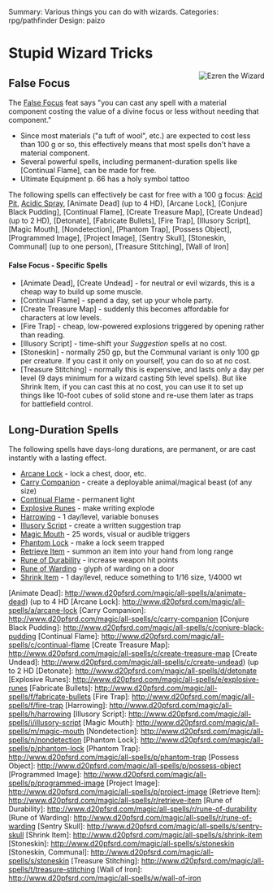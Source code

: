 Summary: Various things you can do with wizards.
Categories: rpg/pathfinder
Design: paizo

# Stupid Wizard Tricks

<img src="/attachments/rpg/wizard-ezren-small.png" align="right" alt="Ezren the Wizard" title="Ezren the Wizard" class="hide-for-small" />

False Focus
-----------

The [False Focus] feat says "you can cast any spell with a material component costing the value of a divine focus or less without needing that component."

* Since most materials ("a tuft of wool", etc.) are expected to cost less than 100 g or so, this effectively means that most spells don't have a material component.
* Several powerful spells, including permanent-duration spells like [Continual Flame], can be made for free.
* Ultimate Equipment p. 66 has a holy symbol tattoo

The following spells can effectively be cast for free with a 100 g focus:
[Acid Pit],
[Acidic Spray],
[Animate Dead] (up to 4 HD),
[Arcane Lock],
[Conjure Black Pudding],
[Continual Flame],
[Create Treasure Map],
[Create Undead] (up to 2 HD),
[Detonate],
[Fabricate Bullets],
[Fire Trap],
[Illusory Script],
[Magic Mouth],
[Nondetection],
[Phantom Trap],
[Possess Object],
[Programmed Image],
[Project Image],
[Sentry Skull],
[Stoneskin, Communal] (up to one person),
[Treasure Stitching],
[Wall of Iron]

#### False Focus - Specific Spells

* [Animate Dead], [Create Undead] - for neutral or evil wizards, this is a cheap way to build up some muscle.
* [Continual Flame] - spend a day, set up your whole party.
* [Create Treasure Map] - suddenly this becomes affordable for characters at low levels.
* [Fire Trap] - cheap, low-powered explosions triggered by opening rather than reading.
* [Illusory Script] - time-shift your *Suggestion* spells at no cost.
* [Stoneskin] - normally 250 gp, but the Communal variant is only 100 gp per creature. If you cast it only on yourself, you can do so at no cost.
* [Treasure Stitching] - normally this is expensive, and lasts only a day per level (9 days minimum for a wizard casting 5th level spells). But like Shrink Item, if you can cast this at no cost, you can use it to set up things like 10-foot cubes of solid stone and re-use them later as traps for battlefield control.

Long-Duration Spells
--------------------

The following spells have days-long durations, are permanent, or are cast instantly with a lasting effect.

* [Arcane Lock](http://www.d20pfsrd.com/magic/all-spells/a/arcane-lock) - lock a chest, door, etc.
* [Carry Companion](http://www.d20pfsrd.com/magic/all-spells/c/carry-companion) - create a deployable animal/magical beast (of any size)
* [Continual Flame](http://www.d20pfsrd.com/magic/all-spells/c/continual-flame) - permanent light
* [Explosive Runes](http://www.d20pfsrd.com/magic/all-spells/e/explosive-runes) - make writing explode
* [Harrowing](http://www.d20pfsrd.com/magic/all-spells/h/harrowing) - 1 day/level, variable bonuses
* [Illusory Script](http://www.d20pfsrd.com/magic/all-spells/i/illusory-script) - create a written suggestion trap
* [Magic Mouth](http://www.d20pfsrd.com/magic/all-spells/m/magic-mouth) - 25 words, visual or audible triggers
* [Phantom Lock](http://www.d20pfsrd.com/magic/all-spells/p/phantom-lock) - make a lock seem trapped
* [Retrieve Item](http://www.d20pfsrd.com/magic/all-spells/r/retrieve-item) - summon an item into your hand from long range
* [Rune of Durability](http://www.d20pfsrd.com/magic/all-spells/r/rune-of-durability) - increase weapon hit points
* [Rune of Warding](http://www.d20pfsrd.com/magic/all-spells/r/rune-of-warding) - glyph of warding on a door
* [Shrink Item](http://www.d20pfsrd.com/magic/all-spells/s/shrink-item) - 1 day/level, reduce something to 1/16 size, 1/4000 wt

[False Focus]: http://www.d20pfsrd.com/feats/general-feats/false-focus
[Acid Pit]: http://www.d20pfsrd.com/magic/all-spells/a/acid-pit
[Acidic Spray]: http://www.d20pfsrd.com/magic/all-spells/a/acidic-spray
[Animate Dead]: http://www.d20pfsrd.com/magic/all-spells/a/animate-dead) (up to 4 HD
[Arcane Lock]: http://www.d20pfsrd.com/magic/all-spells/a/arcane-lock
[Carry Companion]: http://www.d20pfsrd.com/magic/all-spells/c/carry-companion
[Conjure Black Pudding]: http://www.d20pfsrd.com/magic/all-spells/c/conjure-black-pudding
[Continual Flame]: http://www.d20pfsrd.com/magic/all-spells/c/continual-flame
[Create Treasure Map]: http://www.d20pfsrd.com/magic/all-spells/c/create-treasure-map
[Create Undead]: http://www.d20pfsrd.com/magic/all-spells/c/create-undead) (up to 2 HD
[Detonate]: http://www.d20pfsrd.com/magic/all-spells/d/detonate
[Explosive Runes]: http://www.d20pfsrd.com/magic/all-spells/e/explosive-runes
[Fabricate Bullets]: http://www.d20pfsrd.com/magic/all-spells/f/fabricate-bullets
[Fire Trap]: http://www.d20pfsrd.com/magic/all-spells/f/fire-trap
[Harrowing]: http://www.d20pfsrd.com/magic/all-spells/h/harrowing
[Illusory Script]: http://www.d20pfsrd.com/magic/all-spells/i/illusory-script
[Magic Mouth]: http://www.d20pfsrd.com/magic/all-spells/m/magic-mouth
[Nondetection]: http://www.d20pfsrd.com/magic/all-spells/n/nondetection
[Phantom Lock]: http://www.d20pfsrd.com/magic/all-spells/p/phantom-lock
[Phantom Trap]: http://www.d20pfsrd.com/magic/all-spells/p/phantom-trap
[Possess Object]: http://www.d20pfsrd.com/magic/all-spells/p/possess-object
[Programmed Image]: http://www.d20pfsrd.com/magic/all-spells/p/programmed-image
[Project Image]: http://www.d20pfsrd.com/magic/all-spells/p/project-image
[Retrieve Item]: http://www.d20pfsrd.com/magic/all-spells/r/retrieve-item
[Rune of Durability]: http://www.d20pfsrd.com/magic/all-spells/r/rune-of-durability
[Rune of Warding]: http://www.d20pfsrd.com/magic/all-spells/r/rune-of-warding
[Sentry Skull]: http://www.d20pfsrd.com/magic/all-spells/s/sentry-skull
[Shrink Item]: http://www.d20pfsrd.com/magic/all-spells/s/shrink-item
[Stoneskin]: http://www.d20pfsrd.com/magic/all-spells/s/stoneskin
[Stoneskin, Communal]: http://www.d20pfsrd.com/magic/all-spells/s/stoneskin
[Treasure Stitching]: http://www.d20pfsrd.com/magic/all-spells/t/treasure-stitching
[Wall of Iron]: http://www.d20pfsrd.com/magic/all-spells/w/wall-of-iron
